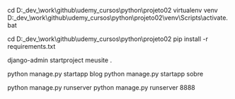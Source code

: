 cd D:\_dev_\work\github\udemy_cursos\python\projeto02
virtualenv venv
D:\_dev_\work\github\udemy_cursos\python\projeto02\venv\Scripts\activate.bat

cd D:\_dev_\work\github\udemy_cursos\python\projeto02
pip install -r requirements.txt

django-admin startproject meusite .

python manage.py startapp blog
python manage.py startapp sobre

python manage.py runserver
python manage.py runserver 8888



